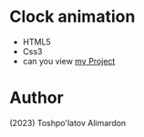 # Clock animation
- HTML5
- Css3
- can you view [my Project](https://toshpulatovalimardon.github.io/clock/)
# Author 
(2023) Toshpo'latov Alimardon
